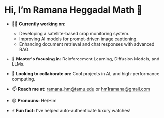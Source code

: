 # Hi, I’m Ramana Heggadal Math 👋

- 👨‍💻 **Currently working on:**
  - Developing a satellite-based crop monitoring system.
  - Improving AI models for prompt-driven image captioning.
  - Enhancing document retrieval and chat responses with advanced RAG.
  
- 📘 **Master's focusing in:** Reinforcement Learning, Diffusion Models, and LLMs.
- 🤝 **Looking to collaborate on:** Cool projects in AI, and high-performance computing.
- 📫 **Reach me at:** [ramana_hm@tamu.edu](mailto:ramana_hm@tamu.edu) or [hm1ramana@gmail.com](mailto:hm1ramana@gmail.com)
- 😄 **Pronouns:** He/Him
- ⚡ **Fun fact:** I’ve helped auto-authenticate luxury watches!

<!---
ramanahm1/ramanahm1 is a ✨ special ✨ repository because its `README.md` (this file) appears on your GitHub profile.
You can click the Preview link to take a look at your changes.
--->
